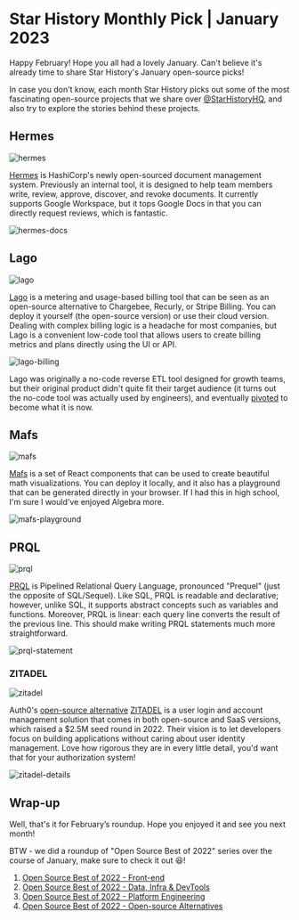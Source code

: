 # Star History Monthly Pick | January 2023

Happy February! Hope you all had a lovely January. Can't believe it's already time to share Star History's January open-source picks!

In case you don't know, each month Star History picks out some of the most fascinating open-source projects that we share over [@StarHistoryHQ](https://twitter.com/StarHistoryHQ), and also try to explore the stories behind these projects.

## Hermes

![hermes](/blog/assets/star-history-monthly-pick-202301/hermes.webp)

[Hermes](https://github.com/hashicorp-forge/hermes) is HashiCorp's newly open-sourced document management system. Previously an internal tool, it is designed to help team members write, review, approve, discover, and revoke documents. It currently supports Google Workspace, but it tops Google Docs in that you can directly request reviews, which is fantastic.

![hermes-docs](/blog/assets/star-history-monthly-pick-202301/hermes-docs.webp)

## Lago

![lago](/blog/assets/star-history-monthly-pick-202301/lago.webp)

[Lago](https://github.com/getlago/lago) is a metering and usage-based billing tool that can be seen as an open-source alternative to Chargebee, Recurly, or Stripe Billing. You can deploy it yourself (the open-source version) or use their cloud version. Dealing with complex billing logic is a headache for most companies, but Lago is a convenient low-code tool that allows users to create billing metrics and plans directly using the UI or API.

![lago-billing](/blog/assets/star-history-monthly-pick-202301/lago-billing.webp)

Lago was originally a no-code reverse ETL tool designed for growth teams, but their original product didn't quite fit their target audience (it turns out the no-code tool was actually used by engineers), and eventually [pivoted](https://www.getlago.com/blog/why-we-moved-away-from-the-no-code-reverse-etl-space) to become what it is now.

## Mafs

![mafs](/blog/assets/star-history-monthly-pick-202301/mafs.webp)

[Mafs](https://github.com/stevenpetryk/mafs) is a set of React components that can be used to create beautiful math visualizations. You can deploy it locally, and it also has a playground that can be generated directly in your browser. If I had this in high school, I'm sure I would've enjoyed Algebra more.

![mafs-playground](/blog/assets/star-history-monthly-pick-202301/mafs-playground.webp)

## PRQL

![prql](/blog/assets/star-history-monthly-pick-202301/prql.webp)

[PRQL](https://github.com/PRQL/prql) is Pipelined Relational Query Language, pronounced "Prequel" (just the opposite of SQL/Sequel). Like SQL, PRQL is readable and declarative; however, unlike SQL, it supports abstract concepts such as variables and functions. Moreover, PRQL is linear: each query line converts the result of the previous line. This should make writing PRQL statements much more straightforward.

![prql-statement](/blog/assets/star-history-monthly-pick-202301/prql-statement.webp)

### ZITADEL

![zitadel](/blog/assets/star-history-monthly-pick-202301/zitadel.webp)

Auth0's [open-source alternative](https://zitadel.com/blog/zitadel-vs-auth0) [ZITADEL](https://github.com/zitadel/zitadel) is a user login and account management solution that comes in both open-source and SaaS versions, which raised a $2.5M seed round in 2022. Their vision is to let developers focus on building applications without caring about user identity management. Love how rigorous they are in every little detail, you'd want that for your authorization system!

![zitadel-details](/blog/assets/star-history-monthly-pick-202301/zitadel-details.webp)

## Wrap-up

Well, that's it for February’s roundup. Hope you enjoyed it and see you next month!

BTW - we did a roundup of "Open Source Best of 2022" series over the course of January, make sure to check it out 😆!

1. [Open Source Best of 2022 - Front-end](/blog/star-history-yearly-pick-2022-frontend)
1. [Open Source Best of 2022 - Data, Infra & DevTools](/blog/star-history-yearly-pick-2022-data-infra-devtools)
1. [Open Source Best of 2022 - Platform Engineering](/blog/star-history-open-source-2022-platform-engineering)
1. [Open Source Best of 2022 - Open-source Alternatives](/blog/star-history-open-source-2022-open-source-alternatives)